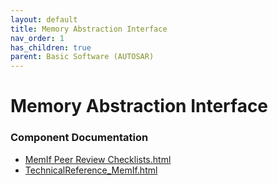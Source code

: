 ```yaml
---
layout: default
title: Memory Abstraction Interface
nav_order: 1
has_children: true
parent: Basic Software (AUTOSAR)
---
```

# Memory Abstraction Interface
### Component Documentation

- [MemIf Peer Review Checklists.html](doc/MemIf%20Peer%20Review%20Checklists.html)
- [TechnicalReference_MemIf.html](doc/TechnicalReference_MemIf.html)

